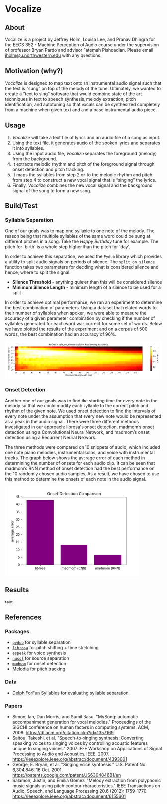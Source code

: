 # Vocalize

## About

Vocalize is a project by Jeffrey Holm, Louisa Lee, and Pranav Dhingra for the EECS 352 - Machine Perception of Audio course under the supervision of professor Bryan Pardo and advisor Fatemah Pishdadian. Please email jholm@u.northwestern.edu with any questions.

## Motivation (why?)

*Vocalize* is designed to map text onto an instrumental audio signal such that the text is “sung” on top of the melody of the tune. Ultimately, we wanted to create a “text to sing” software that would combine state of the art techniques in text to speech synthesis, melody extraction, pitch identification, and autotuning so that vocals can be synthesized completely from a machine when given text and and a base instrumental audio piece.

## Usage

1. *Vocalize* will take a text file of lyrics and an audio file of a song as input.
2. Using the text file, it generates audio of the spoken lyrics and separates it into syllables.
3. Using the input audio file, *Vocalize* separates the foreground (melody) from the background.
4. It extracts melodic rhythm and pitch of the foreground signal through onset detection and pitch tracking.
5. It maps the syllables from step 2 on to the melodic rhythm and pitch from step 4 to construct a new vocal signal that is “singing” the lyrics.
6. Finally, *Vocalize* combines the new vocal signal and the background signal of the song to form a new song.

## Build/Test

### Syllable Separation

One of our goals was to map one syllable to one note of the melody. The reason being that multiple syllables of the same word could be sung at different pitches in a song. Take the *Happy Birthday* tune for example. The pitch for 'birth' is a whole step higher than the pitch for 'day'.

In order to achieve this separation, we used the `Pydub` library which provides a utility to split audio signals on periods of silence. The `split_on_silence` function takes two parameters for deciding what is considered silence and hence, where to split the signal:

- **Silence Threshold** - anything quieter than this will be considered silence
- **Minimum Silence Length** - minimum length of a silence to be used for a split

In order to achieve optimal performance, we ran an experiment to determine the best combination of parameters. Using a dataset that related words to their number of syllables when spoken, we were able to measure the accuracy of a given parameter combination by checking if the number of syllables generated for each word was correct for some set of words. Below we have plotted the results of the experiment and on a corpus of 500 words, the best combination had an accuracy of 96%.

![Syllable Splitting Accuracy Heatmap](images/accuracy-heatmap.png)

### Onset Detection

Another one of our goals was to find the starting time for every note in the melody so that we could modify each syllable to the correct pitch and rhythm of the given note. We used onset detection to find the intervals of every note under the assumption that every new note would be represented as a peak in the audio signal. There were three different methods investigated in our approach: librosa's onset detection, madmom’s onset detection using a Convolutional Neural Network, and madmom’s onset detection using a Recurrent Neural Network.

The three methods were compared on 10 snippets of audio, which included one note piano melodies, instrumental solos, and voice with instrumental tracks. The graph below shows the average error of each method in determining the number of onsets for each audio clip. It can be seen that madmom’s RNN method of onset detection had the best performance on the 10 randomly chosen audio samples. As a result, we have chosen to use this method to determine the onsets of each note in the audio signal.

![Onset Detection Evaluation](images/onset_detect_evaluation.png)

## Results

test

## References

### Packages

- [`pydub`](http://pydub.com/) for syllable separation
- [`librosa`](https://librosa.github.io/) for pitch shifting + time stretching
- [`espeak`](http://espeak.sourceforge.net/) for voice synthesis
- [`nussl`](https://interactiveaudiolab.github.io/nussl/) for source separation
- [`madmom`](https://madmom.readthedocs.io/en/latest/) for onset detection
- [Melodia](https://www.upf.edu/web/mtg/melodia) for pitch tracking

### Data

- [DelphiForFun Syllables](http://www.delphiforfun.org/programs/Syllables.htm) for evaluating syllable separation

### Papers

- Simon, Ian, Dan Morris, and Sumit Basu. "MySong: automatic accompaniment generation for vocal melodies." Proceedings of the SIGCHI conference on human factors in computing systems. ACM, 2008.
<https://dl.acm.org/citation.cfm?id=1357169>
- Saitou, Takeshi, et al. "Speech-to-singing synthesis: Converting speaking voices to singing voices by controlling acoustic features unique to singing voices." 2007 IEEE Workshop on Applications of Signal Processing to Audio and Acoustics. IEEE, 2007.
<https://ieeexplore.ieee.org/abstract/document/4393001>
- George, E. Bryan, et al. "Singing voice synthesis." U.S. Patent No. 6,304,846. 16 Oct. 2001.
<https://patents.google.com/patent/US6304846B1/en>
- Salamon, Justin, and Emilia Gómez. "Melody extraction from polyphonic music signals using pitch contour characteristics." IEEE Transactions on Audio, Speech, and Language Processing 20.6 (2012): 1759-1770.
<https://ieeexplore.ieee.org/abstract/document/6155601>
